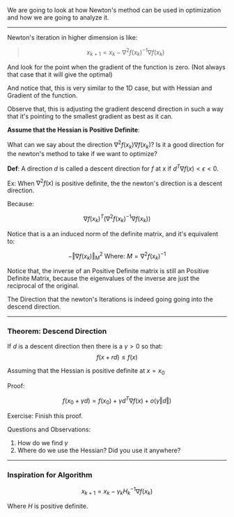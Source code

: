 We are going to look at how Newton's method can be used in optimization and how we are going to analyze it. 


---
Newton's iteration in higher dimension is like: 

> $$
> x_{k + 1} = x_{k} - \nabla^2 f(x_{k})^{-1} \nabla f(x_{k})
> $$

And look for the point when the gradient of the function is zero. (Not always that case that it will give the optimal)

And notice that, this is very similar to the 1D case, but with Hessian and Gradient of the function. 

Observe that, this is adjusting the gradient descend direction in such a way that it's pointing to the smallest gradient as best as it can. 

**Assume that the Hessian is Positive Definite**: 

What can we say about the direction $\nabla^2 f(x_k)\nabla f(x_k)$? Is it a good direction for the newton's method to take if we want to optimize? 

**Def**: A direction $d$ is called a descent direction for $f$ at x if $d^T \nabla f(x) < \epsilon < 0$. 

Ex: When $\nabla^2 f(x)$ is positive definite, the the newton's direction is a descent direction. 

Because: 

$$
\nabla f(x_k)^T (\nabla^2 f(x_k)^{-1}\nabla f(x_k))
$$

Notice that is a an induced norm of the definite matrix, and it's equivalent to: 

$$
-\Vert \nabla f(x_k)\Vert^2_M \text{  Where: } M = \nabla^2 f(x_k)^{-1}
$$

Notice that, the inverse of an Positive Definite matrix is still an Positive Definite Matrix, because the eigenvalues of the inverse are just the reciprocal of the original. 

The Direction that the newton's Iterations is indeed going going into the descend direction. 

---
### Theorem: Descend Direction 

If $d$ is a descent direction then there is a $\gamma > 0$ so that: 
$$
f(x + rd) \le f(x)
$$

Assuming that the Hessian is positive definite at $x = x_0$

Proof: 

$$
f(x_0 + \gamma d) = f(x_0) + \gamma d^T\nabla f(x) + o(\gamma \Vert d\Vert)
$$

Exercise: Finish this proof. 

Questions and Observations: 
1. How do we find $\gamma$
2. Where do we use the Hessian? Did you use it anywhere? 

---
### Inspiration for Algorithm

$$
x_{k + 1} = x_{k} - \gamma_k H^{-1}_k \nabla f(x_k)
$$

Where $H$ is positive definite. 